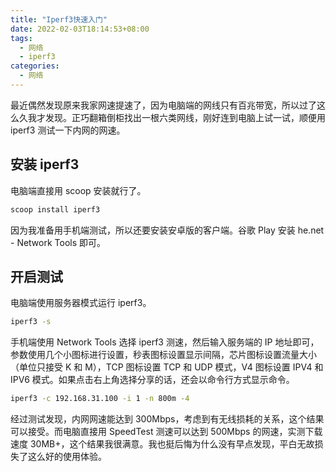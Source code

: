 ```yaml
---
title: "Iperf3快速入门"
date: 2022-02-03T18:14:53+08:00
tags:
  - 网络
  - iperf3
categories:
  - 网络
---
```


最近偶然发现原来我家网速提速了，因为电脑端的网线只有百兆带宽，所以过了这么久我才发现。正巧翻箱倒柜找出一根六类网线，刚好连到电脑上试一试，顺便用 iperf3 测试一下内网的网速。

## 安装 iperf3

电脑端直接用 scoop 安装就行了。

```sh
scoop install iperf3
```

因为我准备用手机端测试，所以还要安装安卓版的客户端。谷歌 Play 安装 he.net - Network Tools 即可。

## 开启测试

电脑端使用服务器模式运行 iperf3。

```sh
iperf3 -s
```

手机端使用 Network Tools 选择 iperf3 测速，然后输入服务端的 IP 地址即可，参数使用几个小图标进行设置，秒表图标设置显示间隔，芯片图标设置流量大小（单位只接受 K 和 M），TCP 图标设置 TCP 和 UDP 模式，V4 图标设置 IPV4 和 IPV6 模式。如果点击右上角选择分享的话，还会以命令行方式显示命令。

```sh
iperf3 -c 192.168.31.100 -i 1 -n 800m -4
```

经过测试发现，内网网速能达到 300Mbps，考虑到有无线损耗的关系，这个结果可以接受。而电脑直接用 SpeedTest 测速可以达到 500Mbps 的网速，实测下载速度 30MB+，这个结果我很满意。我也挺后悔为什么没有早点发现，平白无故损失了这么好的使用体验。
